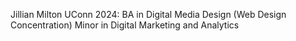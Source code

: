 Jillian Milton
UConn 2024: BA in Digital Media Design (Web Design Concentration)
Minor in Digital Marketing and Analytics 
